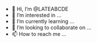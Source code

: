- 👋 Hi, I’m @LATEABCDE
- 👀 I’m interested in ...
- 🌱 I’m currently learning ...
- 💞️ I’m looking to collaborate on ...
- 📫 How to reach me ...

<!---
LATEABCDE/LATEABCDE is a ✨ special ✨ repository because its `README.md` (this file) appears on your GitHub profile.
You can click the Preview link to take a look at your changes.
--->
